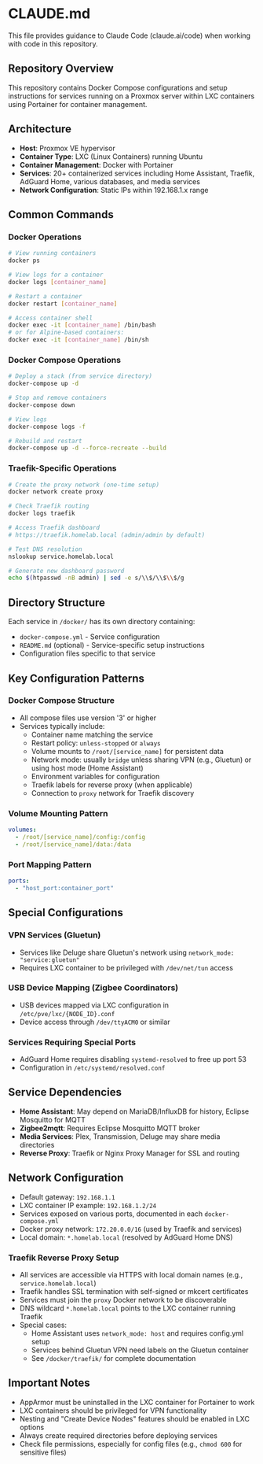 # CLAUDE.md

This file provides guidance to Claude Code (claude.ai/code) when working with code in this repository.

## Repository Overview

This repository contains Docker Compose configurations and setup instructions for services running on a Proxmox server within LXC containers using Portainer for container management.

## Architecture

- **Host**: Proxmox VE hypervisor
- **Container Type**: LXC (Linux Containers) running Ubuntu
- **Container Management**: Docker with Portainer
- **Services**: 20+ containerized services including Home Assistant, Traefik, AdGuard Home, various databases, and media services
- **Network Configuration**: Static IPs within 192.168.1.x range

## Common Commands

### Docker Operations
```bash
# View running containers
docker ps

# View logs for a container
docker logs [container_name]

# Restart a container
docker restart [container_name]

# Access container shell
docker exec -it [container_name] /bin/bash
# or for Alpine-based containers:
docker exec -it [container_name] /bin/sh
```

### Docker Compose Operations
```bash
# Deploy a stack (from service directory)
docker-compose up -d

# Stop and remove containers
docker-compose down

# View logs
docker-compose logs -f

# Rebuild and restart
docker-compose up -d --force-recreate --build
```

### Traefik-Specific Operations
```bash
# Create the proxy network (one-time setup)
docker network create proxy

# Check Traefik routing
docker logs traefik

# Access Traefik dashboard
# https://traefik.homelab.local (admin/admin by default)

# Test DNS resolution
nslookup service.homelab.local

# Generate new dashboard password
echo $(htpasswd -nB admin) | sed -e s/\\$/\\$\\$/g
```

## Directory Structure

Each service in `/docker/` has its own directory containing:
- `docker-compose.yml` - Service configuration
- `README.md` (optional) - Service-specific setup instructions
- Configuration files specific to that service

## Key Configuration Patterns

### Docker Compose Structure
- All compose files use version '3' or higher
- Services typically include:
  - Container name matching the service
  - Restart policy: `unless-stopped` or `always`
  - Volume mounts to `/root/[service_name]` for persistent data
  - Network mode: usually `bridge` unless sharing VPN (e.g., Gluetun) or using host mode (Home Assistant)
  - Environment variables for configuration
  - Traefik labels for reverse proxy (when applicable)
  - Connection to `proxy` network for Traefik discovery

### Volume Mounting Pattern
```yaml
volumes:
  - /root/[service_name]/config:/config
  - /root/[service_name]/data:/data
```

### Port Mapping Pattern
```yaml
ports:
  - "host_port:container_port"
```

## Special Configurations

### VPN Services (Gluetun)
- Services like Deluge share Gluetun's network using `network_mode: "service:gluetun"`
- Requires LXC container to be privileged with `/dev/net/tun` access

### USB Device Mapping (Zigbee Coordinators)
- USB devices mapped via LXC configuration in `/etc/pve/lxc/{NODE_ID}.conf`
- Device access through `/dev/ttyACM0` or similar

### Services Requiring Special Ports
- AdGuard Home requires disabling `systemd-resolved` to free up port 53
- Configuration in `/etc/systemd/resolved.conf`

## Service Dependencies

- **Home Assistant**: May depend on MariaDB/InfluxDB for history, Eclipse Mosquitto for MQTT
- **Zigbee2mqtt**: Requires Eclipse Mosquitto MQTT broker
- **Media Services**: Plex, Transmission, Deluge may share media directories
- **Reverse Proxy**: Traefik or Nginx Proxy Manager for SSL and routing

## Network Configuration

- Default gateway: `192.168.1.1`
- LXC container IP example: `192.168.1.2/24`
- Services exposed on various ports, documented in each `docker-compose.yml`
- Docker proxy network: `172.20.0.0/16` (used by Traefik and services)
- Local domain: `*.homelab.local` (resolved by AdGuard Home DNS)

### Traefik Reverse Proxy Setup
- All services are accessible via HTTPS with local domain names (e.g., `service.homelab.local`)
- Traefik handles SSL termination with self-signed or mkcert certificates
- Services must join the `proxy` Docker network to be discoverable
- DNS wildcard `*.homelab.local` points to the LXC container running Traefik
- Special cases:
  - Home Assistant uses `network_mode: host` and requires config.yml setup
  - Services behind Gluetun VPN need labels on the Gluetun container
  - See `/docker/traefik/` for complete documentation

## Important Notes

- AppArmor must be uninstalled in the LXC container for Portainer to work
- LXC containers should be privileged for VPN functionality
- Nesting and "Create Device Nodes" features should be enabled in LXC options
- Always create required directories before deploying services
- Check file permissions, especially for config files (e.g., `chmod 600` for sensitive files)